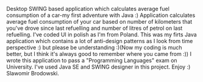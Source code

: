 Desktop SWING based application which calculates average fuel consumption of a car-my first adventure with Java :) Application calculates average fuel consumption of your car based on number of kilometers that you've drove since last refuelling and number of litres of petrol on last refuelling. I've coded UI in polish as I'm from Poland. This was my firts Java application which contains a lot of anti-design patterns as I look from time perspective :) but please be understanding :)(Now my coding is much better, but I think it's always good to remember where you came from :)) I wrote this application to pass a "Programming Languages" exam on University. I've used Java SE and SWING designer in this project. Enjoy :) Slawomir Brodowski.
